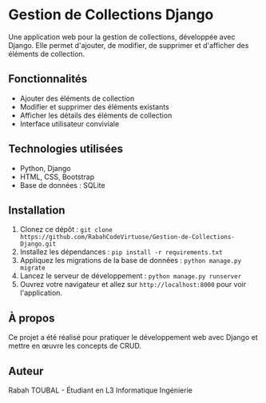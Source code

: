 # Gestion de Collections Django
Une application web pour la gestion de collections, développée avec Django. Elle permet d'ajouter, de modifier, de supprimer et d'afficher des éléments de collection.

## Fonctionnalités
- Ajouter des éléments de collection
- Modifier et supprimer des éléments existants
- Afficher les détails des éléments de collection
- Interface utilisateur conviviale

## Technologies utilisées
- Python, Django
- HTML, CSS, Bootstrap
- Base de données : SQLite

## Installation
1. Clonez ce dépôt : `git clone https://github.com/RabahCodeVirtuose/Gestion-de-Collections-Django.git`
2. Installez les dépendances : `pip install -r requirements.txt`
3. Appliquez les migrations de la base de données : `python manage.py migrate`
4. Lancez le serveur de développement : `python manage.py runserver`
5. Ouvrez votre navigateur et allez sur `http://localhost:8000` pour voir l'application.

## À propos
Ce projet a été réalisé pour pratiquer le développement web avec Django et mettre en œuvre les concepts de CRUD.

## Auteur
Rabah TOUBAL - Étudiant en L3 Informatique Ingénierie
